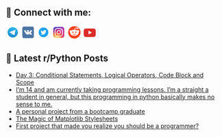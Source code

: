 ## 🔎 Connect with me:
[<img src="https://github.com/bullbesh/bullbesh/blob/main/images/Telegram.png" width="32" height="32" />](https://t.me/bullbesh)
[<img src="https://github.com/bullbesh/bullbesh/blob/main/images/VK.png" width="32" height="32" />](https://vk.com/bullbesh)
[<img src="https://github.com/bullbesh/bullbesh/blob/main/images/Twitter.png" width="32" height="32" />](https://twitter.com/bullbesh1)
[<img src="https://github.com/bullbesh/bullbesh/blob/main/images/Instagram.png" width="32" height="32" />](https://www.instagram.com/bullbesh)
[<img src="https://github.com/bullbesh/bullbesh/blob/main/images/Reddit.png" width="32" height="32" />](https://www.reddit.com/user/bullbesh)
[<img src="https://github.com/bullbesh/bullbesh/blob/main/images/YouTube.png" width="32" height="32" />](https://www.youtube.com/channel/UCtfjRs6uzgq5mfm8S06WTcg)

## 📕 Latest r/Python Posts
<!-- BLOG-POST-LIST:START -->
- [Day 3: Conditional Statements, Logical Operators, Code Block and Scope](https://www.reddit.com/r/Python/comments/wmbqgl/day_3_conditional_statements_logical_operators/)
- [I’m 14 and am currently taking programming lessons. I’m a straight a student in general, but this programming in python basically makes no sense to me.](https://www.reddit.com/r/Python/comments/wmb48h/im_14_and_am_currently_taking_programming_lessons/)
- [A personal project from a bootcamp graduate](https://www.reddit.com/r/Python/comments/wma7hf/a_personal_project_from_a_bootcamp_graduate/)
- [The Magic of Matplotlib Stylesheets](https://www.reddit.com/r/Python/comments/wm8fqw/the_magic_of_matplotlib_stylesheets/)
- [First project that made you realize you should be a programmer?](https://www.reddit.com/r/Python/comments/wm6mqs/first_project_that_made_you_realize_you_should_be/)
<!-- BLOG-POST-LIST:END -->
